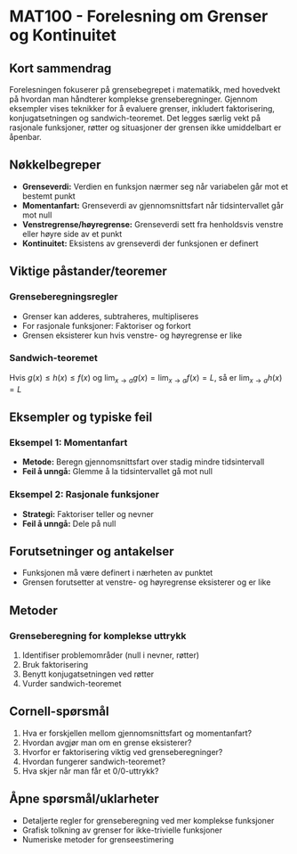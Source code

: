 # MAT100 - Forelesning om Grenser og Kontinuitet

## Kort sammendrag
Forelesningen fokuserer på grensebegrepet i matematikk, med hovedvekt på hvordan man håndterer komplekse grenseberegninger. Gjennom eksempler vises teknikker for å evaluere grenser, inkludert faktorisering, konjugatsetningen og sandwich-teoremet. Det legges særlig vekt på rasjonale funksjoner, røtter og situasjoner der grensen ikke umiddelbart er åpenbar.

## Nøkkelbegreper
- **Grenseverdi:** Verdien en funksjon nærmer seg når variabelen går mot et bestemt punkt
- **Momentanfart:** Grenseverdi av gjennomsnittsfart når tidsintervallet går mot null
- **Venstregrense/høyregrense:** Grenseverdi sett fra henholdsvis venstre eller høyre side av et punkt
- **Kontinuitet:** Eksistens av grenseverdi der funksjonen er definert

## Viktige påstander/teoremer

### Grenseberegningsregler
- Grenser kan adderes, subtraheres, multipliseres
- For rasjonale funksjoner: Faktoriser og forkort
- Grensen eksisterer kun hvis venstre- og høyregrense er like

### Sandwich-teoremet
Hvis $g(x) \leq h(x) \leq f(x)$ og $\lim_{x \to a} g(x) = \lim_{x \to a} f(x) = L$, så er $\lim_{x \to a} h(x) = L$

## Eksempler og typiske feil

### Eksempel 1: Momentanfart
- **Metode:** Beregn gjennomsnittsfart over stadig mindre tidsintervall
- **Feil å unngå:** Glemme å la tidsintervallet gå mot null

### Eksempel 2: Rasjonale funksjoner
- **Strategi:** Faktoriser teller og nevner
- **Feil å unngå:** Dele på null

## Forutsetninger og antakelser
- Funksjonen må være definert i nærheten av punktet
- Grensen forutsetter at venstre- og høyregrense eksisterer og er like

## Metoder

### Grenseberegning for komplekse uttrykk
1. Identifiser problemområder (null i nevner, røtter)
2. Bruk faktorisering
3. Benytt konjugatsetningen ved røtter
4. Vurder sandwich-teoremet

## Cornell-spørsmål
1. Hva er forskjellen mellom gjennomsnittsfart og momentanfart?
2. Hvordan avgjør man om en grense eksisterer?
3. Hvorfor er faktorisering viktig ved grenseberegninger?
4. Hvordan fungerer sandwich-teoremet?
5. Hva skjer når man får et 0/0-uttrykk?

## Åpne spørsmål/uklarheter
- Detaljerte regler for grenseberegning ved mer komplekse funksjoner
- Grafisk tolkning av grenser for ikke-trivielle funksjoner
- Numeriske metoder for grenseestimering